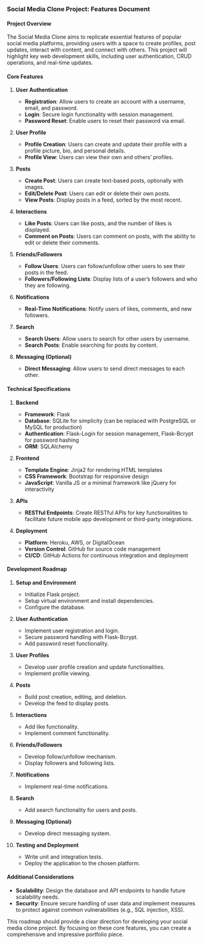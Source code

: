 ### Social Media Clone Project: Features Document

#### Project Overview
The Social Media Clone aims to replicate essential features of popular social media platforms, providing users with a space to create profiles, post updates, interact with content, and connect with others. This project will highlight key web development skills, including user authentication, CRUD operations, and real-time updates.

#### Core Features

1. **User Authentication**
   - **Registration**: Allow users to create an account with a username, email, and password.
   - **Login**: Secure login functionality with session management.
   - **Password Reset**: Enable users to reset their password via email.

2. **User Profile**
   - **Profile Creation**: Users can create and update their profile with a profile picture, bio, and personal details.
   - **Profile View**: Users can view their own and others’ profiles.

3. **Posts**
   - **Create Post**: Users can create text-based posts, optionally with images.
   - **Edit/Delete Post**: Users can edit or delete their own posts.
   - **View Posts**: Display posts in a feed, sorted by the most recent.

4. **Interactions**
   - **Like Posts**: Users can like posts, and the number of likes is displayed.
   - **Comment on Posts**: Users can comment on posts, with the ability to edit or delete their comments.

5. **Friends/Followers**
   - **Follow Users**: Users can follow/unfollow other users to see their posts in the feed.
   - **Followers/Following Lists**: Display lists of a user’s followers and who they are following.

6. **Notifications**
   - **Real-Time Notifications**: Notify users of likes, comments, and new followers.

7. **Search**
   - **Search Users**: Allow users to search for other users by username.
   - **Search Posts**: Enable searching for posts by content.

8. **Messaging (Optional)**
   - **Direct Messaging**: Allow users to send direct messages to each other.

#### Technical Specifications

1. **Backend**
   - **Framework**: Flask
   - **Database**: SQLite for simplicity (can be replaced with PostgreSQL or MySQL for production)
   - **Authentication**: Flask-Login for session management, Flask-Bcrypt for password hashing
   - **ORM**: SQLAlchemy

2. **Frontend**
   - **Template Engine**: Jinja2 for rendering HTML templates
   - **CSS Framework**: Bootstrap for responsive design
   - **JavaScript**: Vanilla JS or a minimal framework like jQuery for interactivity

3. **APIs**
   - **RESTful Endpoints**: Create RESTful APIs for key functionalities to facilitate future mobile app development or third-party integrations.

4. **Deployment**
   - **Platform**: Heroku, AWS, or DigitalOcean
   - **Version Control**: GitHub for source code management
   - **CI/CD**: GitHub Actions for continuous integration and deployment

#### Development Roadmap

1. **Setup and Environment**
   - Initialize Flask project.
   - Setup virtual environment and install dependencies.
   - Configure the database.

2. **User Authentication**
   - Implement user registration and login.
   - Secure password handling with Flask-Bcrypt.
   - Add password reset functionality.

3. **User Profiles**
   - Develop user profile creation and update functionalities.
   - Implement profile viewing.

4. **Posts**
   - Build post creation, editing, and deletion.
   - Develop the feed to display posts.

5. **Interactions**
   - Add like functionality.
   - Implement comment functionality.

6. **Friends/Followers**
   - Develop follow/unfollow mechanism.
   - Display followers and following lists.

7. **Notifications**
   - Implement real-time notifications.

8. **Search**
   - Add search functionality for users and posts.

9. **Messaging (Optional)**
   - Develop direct messaging system.

10. **Testing and Deployment**
    - Write unit and integration tests.
    - Deploy the application to the chosen platform.

#### Additional Considerations

- **Scalability**: Design the database and API endpoints to handle future scalability needs.
- **Security**: Ensure secure handling of user data and implement measures to protect against common vulnerabilities (e.g., SQL injection, XSS).

This roadmap should provide a clear direction for developing your social media clone project. By focusing on these core features, you can create a comprehensive and impressive portfolio piece.